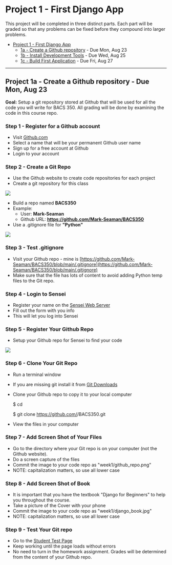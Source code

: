 # Project 1 - First Django App

This project will be completed in three distinct parts.  Each part will be graded
so that any problems can be fixed before they compound into larger problems.

* [Project 1 - First Django App](01)
    * [1a - Create a Github repository](01a) - Due Mon, Aug 23
    * [1b - Install Development Tools](01b) - Due Wed, Aug 25
    * [1c - Build First Application](01c) - Due Fri, Aug 27

---

## Project 1a - Create a Github repository - Due Mon, Aug 23

**Goal:**
Setup a git repository stored at Github that will be used for all the code you
will write for BACS 350.   All grading will be done by examining the code in this
course repo.


### Step 1 - Register for a Github account

* Visit [Github.com](https://github.com)
* Select a name that will be your permanent Github user name
* Sign up for a free account at Github
* Login to your account


### Step 2 - Create a Git Repo

* Use the Github website to create code repositories for each project
* Create a git repository for this class

![](img/git-new-repo.png)

* Build a repo named **BACS350**
* Example:  
    * User:  **Mark-Seaman**
    * Github URL: **https://github.com/Mark-Seaman/BACS350**
* Use a .gitignore file for **"Python"**

![](img/git-repo-settings.png)


### Step 3 - Test .gitignore

* Visit your Github repo - mine is 
[https://github.com/Mark-Seaman/BACS350/blob/main/.gitignore](https://github.com/Mark-Seaman/BACS350/blob/main/.gitignore)
* Make sure that the file has lots of content to avoid adding Python temp files
to the Git repo.


### Step 4 - Login to Sensei

* Register your name on the [Sensei Web Server](https://shrinking-world.com/course/bacs350/register)
* Fill out the form with you info
* This will let you log into Sensei


### Step 5 - Register Your Github Repo

* Setup your Github repo for Sensei to find your code

![](img/servers.png)


### Step 6 - Clone Your Git Repo

* Run a terminal window
* If you are missing git install it from 
<a href="https://git-scm.com/downloads" target="_blank">Git Downloads</a>
* Clone your Github repo to copy it to your local computer

    $ cd

    $ git clone https://github.com/<your-name>/BACS350.git

* View the files in your computer


### Step 7 - Add Screen Shot of Your Files

* Go to the directory where your Git repo is on your computer (not the Github 
website).
* Do a screen capture of the files
* Commit the image to your code repo as "week1/github_repo.png"
* NOTE: capitalization matters, so use all lower case


### Step 8 - Add Screen Shot of Book

* It is important that you have the textbook "Django for Beginners" to help you
throughout the course.
* Take a picture of the Cover with your phone
* Commit the image to your code repo as "week1/django_book.jpg"
* NOTE: capitalization matters, so use all lower case


### Step 9 - Test Your Git repo

* Go to the [Student Test Page](https://shrinking-world.com/student/bacs350/test)
* Keep working until the page loads without errors
* No need to turn in the homework assignment.   Grades will be determined from
the content of your Github repo.


